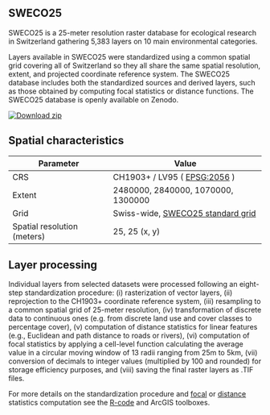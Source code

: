## SWECO25

SWECO25 is a 25-meter resolution raster database for ecological research in Switzerland gathering 5,383 layers on 10 main environmental categories.

Layers available in SWECO25 were standardized using a common spatial grid covering all of Switzerland so they all share the same spatial resolution, extent, and projected coordinate reference system. The SWECO25 database includes both the standardized sources and derived layers, such as those obtained by computing focal statistics or distance functions. The SWECO25 database is openly available on Zenodo.

[![Download zip](https://custom-icon-badges.herokuapp.com/badge/-DOWNLOAD%20SWECO25-blue?style=for-the-badge&logo=download&logoColor=white "Go to SWECO25 zenodo repository")](https://sandbox.zenodo.org/communities/sweco25/)


## Spatial characteristics
| Parameter  | Value |
| ------------- | ------------- |
| CRS                         | CH1903+ / LV95 ( [EPSG:2056](https://epsg.io/2056)   )          |
| Extent                      | 2480000, 2840000, 1070000, 1300000     |
| Grid                        | Swiss-wide, [SWECO25 standard grid](https://github.com/NKulling/SWECO25/blob/main/data/SWECO25-standardgrid.tif)      |
| Spatial resolution (meters) | 25, 25  (x, y)                         |

## Layer processing

Individual layers from selected datasets were processed following an eight-step standardization procedure: (i) rasterization of vector layers, (ii) reprojection to the CH1903+ coordinate reference system, (iii) resampling to a common spatial grid of 25-meter resolution, (iv) transformation of discrete data to continuous ones (e.g. from discrete land use and cover classes to percentage cover), (v) computation of distance statistics for linear features (e.g., Euclidean and path distance to roads or rivers), (vi) computation of focal statistics by applying a cell-level function calculating the average value in a circular moving window of 13 radii ranging from 25m to 5km, (vii) conversion of decimals to integer values (multiplied by 100 and rounded) for storage efficiency purposes, and (viii) saving the final raster layers as .TIF files.

For more details on the standardization procedure and [focal](https://github.com/NKulling/SWECO25/tree/main/focal_statistics_toolbox) or [distance](https://github.com/NKulling/SWECO25/tree/main/distance_toolbox) statistics computation see the [R-code](https://github.com/NKulling/SWECO25/tree/main/layer_standardization_example) and ArcGIS toolboxes.


